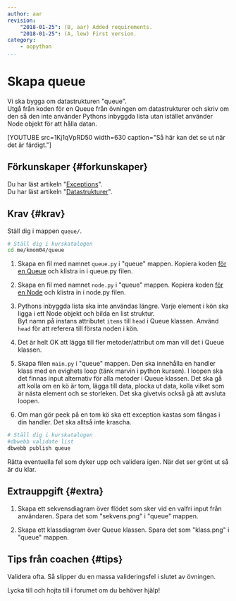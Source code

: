 ```yaml
---
author: aar
revision:
    "2018-01-25": (B, aar) Added requirements.
    "2018-01-25": (A, lew) First version.
category:
    - oopython
...
```

Skapa queue
===================================

Vi ska bygga om datastrukturen "queue".  
Utgå från koden för en Queue från övningen om datastrukturer och skriv om den så den inte använder Pythons inbyggda lista utan istället använder Node objekt för att hålla datan.

<!--more-->

[YOUTUBE src=1Kj1qVpRD50 width=630 caption="Så här kan det se ut när det är färdigt."]


Förkunskaper {#forkunskaper}
-----------------------

Du har läst artikeln "[Exceptions](kunskap/exceptions)".  
Du har läst artikeln "[Datastrukturer](kunskap/datastrukturer)".  



Krav {#krav}
-----------------------

Ställ dig i mappen `queue/`.

```bash
# Ställ dig i kurskatalogen
cd me/kmom04/queue
```

1. Skapa en fil med namnet `queue.py` i "queue" mappen. Kopiera koden [för en Queue](kunskap/datastrukturer#queue) och klistra in i queue.py filen.  

1. Skapa en fil med namnet `node.py` i "queue" mappen. Kopiera koden [för en Node](kunskap/datastrukturer#nod) och klistra in i node.py filen.  

1. Pythons inbyggda lista ska inte användas längre. Varje element i kön ska ligga i ett Node objekt och bilda en list struktur.  
Byt namn på instans attributet `items` till `head` i Queue klassen. Använd `head` för att referera till första noden i kön.  

1. Det är helt OK att lägga till fler metoder/attribut om man vill det i Queue klassen.

1. Skapa filen `main.py` i "queue" mappen. Den ska innehålla en handler klass med en evighets loop (tänk marvin i python kursen). I loopen ska det finnas input alternativ för alla metoder i Queue klassen. Det ska gå att kolla om en kö är tom, lägga till data, plocka ut data, kolla vilket som är nästa element och se storleken. Det ska givetvis också gå att avsluta loopen.

1. Om man gör peek på en tom kö ska ett exception kastas som fångas i din handler. Det ska alltså inte krascha.



```bash
# Ställ dig i kurskatalogen
#dbwebb validate list
dbwebb publish queue
```

Rätta eventuella fel som dyker upp och validera igen. När det ser grönt ut så är du klar.



Extrauppgift {#extra}
-----------------------

1. Skapa ett sekvensdiagram över flödet som sker vid en valfri input från användaren. Spara det som "sekvens.png" i "queue" mappen.

1. Skapa ett klassdiagram över Queue klassen. Spara det som "klass.png" i "queue" mappen.

Tips från coachen {#tips}
-----------------------

Validera ofta. Så slipper du en massa valideringsfel i slutet av övningen.

Lycka till och hojta till i forumet om du behöver hjälp!
